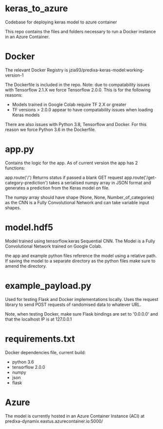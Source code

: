 # keras_to_azure
Codebase for deploying keras model to azure container

This repo contains the files and folders necessary to run a Docker instance in an Azure Container.

# Docker
The relevant Docker Registry is jzia93/predixa-keras-model:working-version-1

The Dockerfile is included in the repo. Note: due to compatability issues with Tensorflow 2.1.X we force Tensorflow 2.0.0. This is for the following reasons:

- Models trained in Google Colab require TF 2.X or greater
- TF versions > 2.0.0 appear to have compatability issues when loading Keras models

There are also issues with Python 3.8, Tensorflow and Docker. For this reason we force Python 3.6 in the Dockerfile.

# app.py

Contains the logic for the app. As of current version the app has 2 functions:

app.route('/') Returns status if passed a blank GET request
app.route('/get-category-prediction') takes a serialised numpy array in JSON format and generates a prediction from the Keras model on file. 

The numpy array should have shape (None, None, Number_of_categories) as the CNN is a Fully Convolutional Network and can take variable input shapes.

# model.hdf5

Model trained using tensorflow.keras Sequential CNN. The Model is a Fully Convolutional Network trained on Google Colab.

the app and example python files reference the model using a relative path. If saving the model to a separate directory as the python files make sure to amend the directory.


# example_payload.py

Used for testing Flask and Docker implementations locally. Uses the request library to send POST requests of randomised data to whatever URL.

Note, when testing Docker, make sure Flask bindings are set to '0.0.0.0' and that the localhost IP is at 127.0.0.1

# requirements.txt

Docker dependencies file, current build:

- python 3.6 
- tensorflow 2.0.0
- numpy
- json
- flask

# Azure

The model is currently hosted in an Azure Container Instance (ACI) at predixa-dynamix.eastus.azurecontainer.io:5000/
